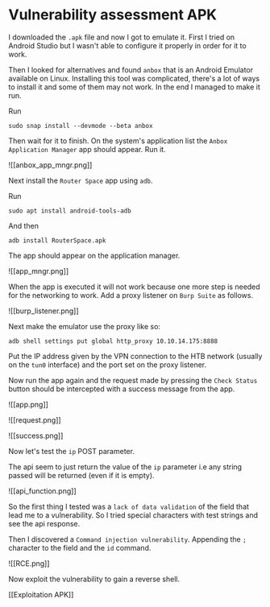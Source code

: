 # Vulnerability assessment APK

I downloaded the `.apk` file and now I got to emulate it. First I tried on Android Studio but I wasn't able to configure it properly in order for it to work.

Then I looked for alternatives and found  `anbox` that is an Android Emulator available on Linux. Installing this tool was complicated, there's a lot of ways to install it and some of them may not work. In the end I managed to make it run.

Run

```shell
sudo snap install --devmode --beta anbox
```

Then wait for it to finish. On the system's application list the `Anbox Application Manager` app should appear. Run it. 

![[anbox_app_mngr.png]]

Next install the `Router Space` app using `adb`.

Run

```shell
sudo apt install android-tools-adb
```

And then

```shell
adb install RouterSpace.apk 
```

The app should appear on the application manager.

![[app_mngr.png]]

When the app is executed it will not work because one more step is needed for the networking to work. Add a proxy listener on `Burp Suite` as follows.

![[burp_listener.png]]

Next make the emulator use the proxy like so:

```shell
adb shell settings put global http_proxy 10.10.14.175:8888
```

Put the IP address given by the VPN connection to the HTB network (usually on the `tun0` interface) and the port set on the proxy listener.

Now run the app again and the request made by pressing the `Check Status` button should be intercepted with a success message from the app.


![[app.png]]

![[request.png]]

![[success.png]]

Now let's test the `ip` POST parameter.

The api seem to just return the value of the `ip` parameter i.e any string passed will be returned (even if it is empty).

![[api_function.png]]

So the first thing I tested was a `lack of data validation` of the field that lead me to a vulnerability. So I tried special characters with test strings and see the api response.

Then I discovered a `Command injection vulnerability`. Appending the `;` character to the field and the `id` command.

![[RCE.png]]

Now exploit the vulnerability to gain a reverse shell.

[[Exploitation APK]]






